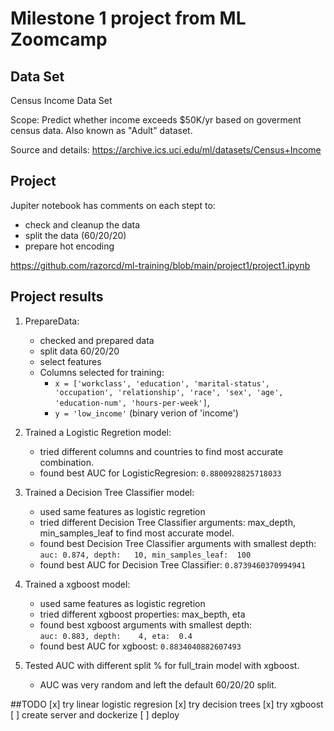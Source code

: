 # Milestone 1 project from ML Zoomcamp

## Data Set

Census Income Data Set

Scope: Predict whether income exceeds $50K/yr based on goverment census data. Also known as "Adult" dataset.

Source and details: https://archive.ics.uci.edu/ml/datasets/Census+Income

## Project

Jupiter notebook has comments on each stept to:
- check and cleanup the data
- split the data (60/20/20)
- prepare hot encoding

https://github.com/razorcd/ml-training/blob/main/project1/project1.ipynb


## Project results

1. PrepareData:
    - checked and prepared data
    - split data 60/20/20
    - select features
    - Columns selected for training: 
      - `x = ['workclass', 'education', 'marital-status', 'occupation', 'relationship', 'race', 'sex', 'age', 'education-num', 'hours-per-week']`,
      - `y = 'low_income'` (binary verion of 'income')

2. Trained a Logistic Regretion model:
    - tried different columns and countries to find most accurate combination.
    - found best AUC for LogisticRegresion: `0.8800928825718033`
3. Trained a Decision Tree Classifier model:
    - used same features as logistic regretion
    - tried different Decision Tree Classifier arguments: max_depth, min_samples_leaf to find most accurate model.
    - found best Decision Tree Classifier arguments with smallest depth:  
      `auc: 0.874, depth:   10, min_samples_leaf:  100`
    - found best AUC for Decision Tree Classifier: `0.8739460370994941`
4. Trained a xgboost model:
    - used same features as logistic regretion
    - tried different xgboost properties: max_bepth, eta
    - found best xgboost arguments with smallest depth:  
      `auc: 0.883, depth:    4, eta:  0.4`
    - found best AUC for xgboost: `0.8834040882607493`
5. Tested AUC with different split % for full_train model with xgboost.
    - AUC was very random and left the default 60/20/20 split.


##TODO
[x] try linear logistic regresion
[x] try decision trees
[x] try xgboost
[ ] create server and dockerize
[ ] deploy